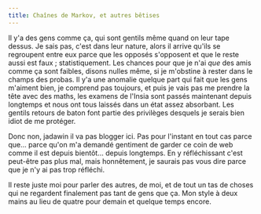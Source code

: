 ```yaml
---
title: Chaînes de Markov, et autres bêtises
---
```


Il y'a des gens comme ça, qui sont gentils même quand on leur tape dessus. Je
sais pas, c'est dans leur nature, alors il arrive qu'ils se regroupent entre
eux parce que les opposés s'opposent et que le reste aussi est faux ;
statistiquement. Les chances pour que je n'ai _que_ des amis comme ça sont
faibles, disons nulles même, si je m'obstine à rester dans le champs des
probas. Il y'a une anomalie quelque part qui fait que les gens m'aiment bien,
je comprend pas toujours, et puis je vais pas me prendre la tête avec des
maths, les examens de l'Insia sont passés maintenant depuis longtemps et nous
ont tous laissés dans un état assez absorbant. Les gentils retours de baton
font partie des privilèges desquels je serais bien idiot de me protéger.

Donc non, jadawin il va pas blogger ici. Pas pour l'instant en tout cas parce
que... parce qu'on m'a demandé gentiment de garder ce coin de web comme il est
depuis bientôt... depuis longtemps. En y réfléchissant c'est peut-être pas
plus mal, mais honnêtement, je saurais pas vous dire parce que je n'y ai pas
trop réfléchi.

Il reste juste moi pour parler des autres, de moi, et de tout un tas de choses
qui ne regardent finalement pas tant de gens que ça. Mon style à deux mains au
lieu de quatre pour demain et quelque temps encore.

